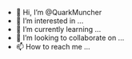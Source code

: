 - 👋 Hi, I’m @QuarkMuncher
- 👀 I’m interested in ...
- 🌱 I’m currently learning ...
- 💞️ I’m looking to collaborate on ...
- 📫 How to reach me ...

<!---
QuarkMuncher/QuarkMuncher is a ✨ special ✨ repository because its `README.md` (this file) appears on your GitHub profile.
You can click the Preview link to take a look at your changes.
--->
